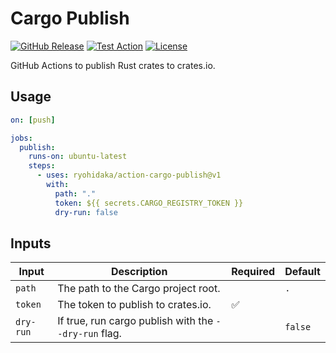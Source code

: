 # Cargo Publish

[![GitHub Release](https://img.shields.io/github/v/release/ryohidaka/action-cargo-publish)](https://github.com/ryohidaka/action-cargo-publish/releases/)
[![Test Action](https://github.com/ryohidaka/action-cargo-publish/actions/workflows/test.yml/badge.svg)](https://github.com/ryohidaka/action-cargo-publish/actions/workflows/test.yml)
[![License](https://img.shields.io/badge/license-MIT-blue.svg)](https://opensource.org/licenses/MIT)

GitHub Actions to publish Rust crates to crates.io.

## Usage

```yml
on: [push]

jobs:
  publish:
    runs-on: ubuntu-latest
    steps:
      - uses: ryohidaka/action-cargo-publish@v1
        with:
          path: "."
          token: ${{ secrets.CARGO_REGISTRY_TOKEN }}
          dry-run: false
```

## Inputs

| Input     | Description                                           | Required | Default |
| --------- | ----------------------------------------------------- | -------- | ------- |
| `path`    | The path to the Cargo project root.                   |          | `.`     |
| `token`   | The token to publish to crates.io.                    | ✅       |         |
| `dry-run` | If true, run cargo publish with the `--dry-run` flag. |          | `false` |
